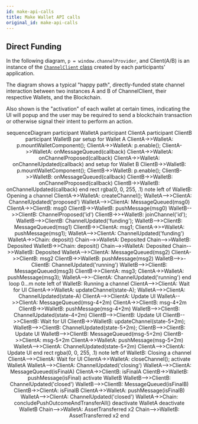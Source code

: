 ```yaml
---
id: make-api-calls
title: Make Wallet API calls
original_id: make-api-calls
---
```


## Direct Funding

In the following diagram, `p = window.channelProvider`, and Client(A/B) is an instance of the [`ChannelClient` class](../typescript-api/channel-client.channelclient) created by each participants' application.

The diagram shows a typical "happy path", directly-funded state channel interaction between two instances A and B of ChannelClient, their respective Wallets, and the Blockchain.

Also shown is the "activation" of each wallet at certain times, indicating the UI will popup and the user may be required to send a blockchain transaction or otherwise signal their intent to perform an action.

<div class="mermaid" align="center">
sequenceDiagram
participant WalletA
participant ClientA
participant ClientB
participant WalletB
    par setup for Wallet A
        ClientA->>WalletA: p.mountWalletComponent();
        ClientA->>WalletA: p.enable();
        ClientA->>WalletA: onMessageQueued(callback)
        ClientA->>WalletA: onChannelProposed(callback)
        ClientA->>WalletA: onChannelUpdated(callback)
    and setup for Wallet B
        ClientB->>WalletB: p.mountWalletComponent();
        ClientB->>WalletB: p.enable();
        ClientB->>WalletB: onMessageQueued(callback)
        ClientB->>WalletB: onChannelProposed(callback)
        ClientB->>WalletB: onChannelUpdated(callback)
    end
rect rgba(0, 0, 255, .1)
    note left of WalletB: Opening a channel
    ClientA->>WalletA: createChannel();
    WalletA-->>ClientA: ChannelUpdated('proposed')
    WalletA-->>ClientA: MessageQueued(msg0)
    ClientA->>ClientB: msg0
    ClientB->>WalletB: pushMessage(msg0)
    WalletB-->>ClientB: ChannelProposed('id')
    ClientB->>+WalletB: joinChannel('id');
    WalletB-->>ClientB: ChannelUpdated('funding');
    WalletB-->>ClientB: MessageQueued(msg1)
    ClientB->>ClientA: msg1;
    ClientA->>+WalletA: pushMessage(msg1);
    WalletA-->>ClientA: ChannelUpdated('funding')
    WalletA->>Chain: deposit()
    Chain-->>WalletA: Deposited
    Chain-->>WalletB: Deposited
    WalletB->>Chain: deposit()
    Chain-->>WalletA: Deposited
    Chain-->>WalletB: Deposited
    WalletA-->>ClientA: MessageQueued(msg2)
    ClientA->>ClientB: msg2
    ClientB->>WalletB: pushMessage(msg2)
    WalletB-->>-ClientB: ChannelUpdated('running')
    WalletB-->>ClientB: MessageQueued(msg3)
    ClientB->>ClientA: msg3;
    ClientA->>WalletA: pushMessage(msg3);
    WalletA-->>-ClientA: ChannelUpdated('running')
end
loop 0...m
    note left of WalletB: Running a channel
    ClientA-->>ClientA: Wait for UI
    ClientA->>WalletA: updateChannel(state-A);
    WalletA-->>ClientA: ChannelUpdated(state-A)
    ClientA-->>ClientA: Update UI
    WalletA-->>ClientA: MessageQueued(msg-4+2m)
    ClientA->>ClientB: msg-4+2m
    ClientB->>WalletB: pushMessage(msg-4+2m)
    WalletB-->>ClientB: ChannelUpdated(state-4+2m)
    ClientB-->>ClientB: Update UI
    ClientB-->>ClientB: Wait for UI
    ClientB->>WalletB: updateChannel(state-5+2m);
    WalletB-->>ClientB: ChannelUpdated(state-5+2m);
    ClientB-->>ClientB: Update UI
    WalletB-->>ClientB: MessageQueued(msg-5+2m)
    ClientB->>ClientA: msg-5+2m
    ClientA->>WalletA: pushMessage(msg-5+2m)
    WalletA-->>ClientA: ChannelUpdated(state-5+2m)
    ClientA-->>ClientA: Update UI
end
rect rgba(0, 0, 255, .1)
note left of WalletB: Closing a channel
    ClientA-->>ClientA: Wait for UI
    ClientA->>WalletA: closeChannel();
    activate WalletA
    WalletA-->>ClientA: ChannelUpdated('closing')
    WalletA-->>ClientA: MessageQueued(isFinalA)
    ClientA->>ClientB: isFinalA
    ClientB->>WalletB: pushMessage(isFinal)
    activate WalletB
    WalletB-->>ClientB: ChannelUpdated('closed')
    WalletB-->>ClientB: MessageQueued(isFinalB)
    ClientB->>ClientA: isFinalB
    ClientA->>WalletA: pushMessage(isFinalB)
    WalletA-->>ClientA: ChannelUpdated('closed')
    WalletA->>Chain: concludePushOutcomeAndTransferAll()
    deactivate WalletA
    deactivate WalletB
    Chain-->>WalletA: AssetTransferred x2
    Chain-->>WalletB: AssetTransferred x2
end
</div>
